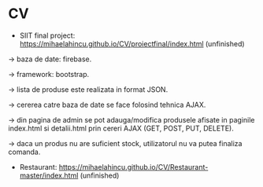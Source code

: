 # CV
- SIIT final project: https://mihaelahincu.github.io/CV/proiectfinal/index.html (unfinished)

→	baza de date: firebase.

→	framework: bootstrap.

→	lista de produse este realizata in format JSON.

→	cererea catre baza de date se face folosind tehnica AJAX.

→	din pagina de admin se pot adauga/modifica produsele afisate in paginile index.html si detalii.html prin cereri AJAX (GET, POST, PUT, DELETE).

→	daca un produs nu are suficient stock, utilizatorul nu va putea finaliza comanda.


- Restaurant: https://mihaelahincu.github.io/CV/Restaurant-master/index.html (unfinished)
